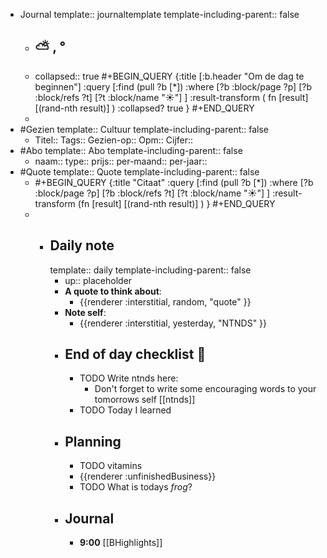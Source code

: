 - Journal
  template:: journaltemplate
  template-including-parent:: false
	- ## ⛅ , °
	- collapsed:: true
	  #+BEGIN_QUERY 
	  {:title [:b.header "Om de dag te beginnen"]
	   :query [:find (pull ?b [*])
	     :where 
	       [?b :block/page ?p]
	       [?b :block/refs ?t]
	       [?t :block/name "☀️"]
	   ]
	   :result-transform ( fn [result] [(rand-nth result)] )
	   :collapsed? true
	  }
	  #+END_QUERY
	-
- #Gezien
  template:: Cultuur
  template-including-parent:: false
	- Titel::
	  Tags:: 
	  Gezien-op:: 
	  Opm::
	  Cijfer::
- #Abo
  template:: Abo
  template-including-parent:: false
	- naam:: 
	  type:: 
	  prijs::
	  per-maand:: 
	  per-jaar::
- #Quote
  template:: Quote
  template-including-parent:: false
	- #+BEGIN_QUERY
	  {:title "Citaat"
	  :query [:find (pull ?b [*])
	       :where
	       [?b :block/page ?p]
	       [?b :block/refs ?t]
	       [?t :block/name "☀️"]
	  ]
	  :result-transform (fn [result] [(rand-nth result)] )
	  }
	  #+END_QUERY
	- - ## Daily note
	    template:: daily
	    template-including-parent:: false
	  	- up:: placeholder
	  	- **A quote to think about**:
	  		- {{renderer :interstitial, random, "quote" }}
	  	- **Note self**:
	  		- {{renderer :interstitial, yesterday, "NTNDS" }}
	  	- ## End of day checklist 📝
	  		- TODO Write ntnds here:
	  			- Don't forget to write some encouraging words to your tomorrows self [[ntnds]]
	  		- TODO Today I learned
	  	- ## Planning
	  		- TODO vitamins
	  		- {{renderer :unfinishedBusiness}}
	  		- TODO What is todays _frog_?
	  	- ## Journal
	  		- **9:00** [[BHighlights]]